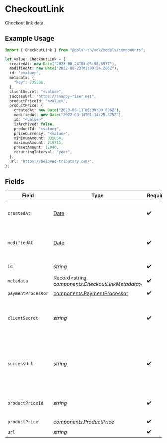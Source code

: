 # CheckoutLink

Checkout link data.

## Example Usage

```typescript
import { CheckoutLink } from "@polar-sh/sdk/models/components";

let value: CheckoutLink = {
  createdAt: new Date("2023-08-24T08:05:58.593Z"),
  modifiedAt: new Date("2022-08-23T01:09:24.286Z"),
  id: "<value>",
  metadata: {
    "key": 735506,
  },
  clientSecret: "<value>",
  successUrl: "https://snappy-riser.net",
  productPriceId: "<value>",
  productPrice: {
    createdAt: new Date("2023-06-11T06:39:09.896Z"),
    modifiedAt: new Date("2022-03-10T01:14:25.475Z"),
    id: "<value>",
    isArchived: false,
    productId: "<value>",
    priceCurrency: "<value>",
    minimumAmount: 835054,
    maximumAmount: 219715,
    presetAmount: 12940,
    recurringInterval: "year",
  },
  url: "https://beloved-tributary.com/",
};
```

## Fields

| Field                                                                                         | Type                                                                                          | Required                                                                                      | Description                                                                                   |
| --------------------------------------------------------------------------------------------- | --------------------------------------------------------------------------------------------- | --------------------------------------------------------------------------------------------- | --------------------------------------------------------------------------------------------- |
| `createdAt`                                                                                   | [Date](https://developer.mozilla.org/en-US/docs/Web/JavaScript/Reference/Global_Objects/Date) | :heavy_check_mark:                                                                            | Creation timestamp of the object.                                                             |
| `modifiedAt`                                                                                  | [Date](https://developer.mozilla.org/en-US/docs/Web/JavaScript/Reference/Global_Objects/Date) | :heavy_check_mark:                                                                            | Last modification timestamp of the object.                                                    |
| `id`                                                                                          | *string*                                                                                      | :heavy_check_mark:                                                                            | The ID of the object.                                                                         |
| `metadata`                                                                                    | Record<string, *components.CheckoutLinkMetadata*>                                             | :heavy_check_mark:                                                                            | N/A                                                                                           |
| `paymentProcessor`                                                                            | [components.PaymentProcessor](../../models/components/paymentprocessor.md)                    | :heavy_check_mark:                                                                            | N/A                                                                                           |
| `clientSecret`                                                                                | *string*                                                                                      | :heavy_check_mark:                                                                            | Client secret used to access the checkout link.                                               |
| `successUrl`                                                                                  | *string*                                                                                      | :heavy_check_mark:                                                                            | URL where the customer will be redirected after a successful payment.                         |
| `productPriceId`                                                                              | *string*                                                                                      | :heavy_check_mark:                                                                            | ID of the product price to checkout.                                                          |
| `productPrice`                                                                                | *components.ProductPrice*                                                                     | :heavy_check_mark:                                                                            | N/A                                                                                           |
| `url`                                                                                         | *string*                                                                                      | :heavy_check_mark:                                                                            | N/A                                                                                           |
